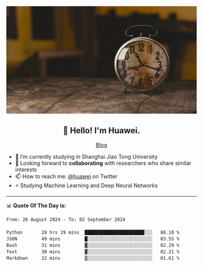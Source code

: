 <div align="center">
  <a href="https://github.com/JHW5981">
    <img src="./assets/background.jpg">
  </a>
</div>

<h2 align="center">👋 Hello! I'm Huawei.</h2>
<p align="center">
  <a href="https://blog.csdn.net/Edward__J?spm=1000.2115.3001.5343">Blog</a>
</p>


- 🔭 I’m currently studying in Shanghai Jiao Tong University
- 💬 Looking forward to **collaborating** with researchers who share similar interests
- 📫 How to reach me: [@huawei](https://twitter.com/yoohuaff) on Twitter
- ⚡ Studying Machine Learning and Deep Neural Networks

-------
📊 **Quote Of The Day is:**
<!--START_SECTION:waka-->

```txt
From: 26 August 2024 - To: 02 September 2024

Python       20 hrs 29 mins  ██████████████████████░░░   88.18 %
JSON         49 mins         █░░░░░░░░░░░░░░░░░░░░░░░░   03.55 %
Bash         31 mins         ▓░░░░░░░░░░░░░░░░░░░░░░░░   02.29 %
Text         30 mins         ▓░░░░░░░░░░░░░░░░░░░░░░░░   02.21 %
Markdown     22 mins         ▒░░░░░░░░░░░░░░░░░░░░░░░░   01.61 %
```

<!--END_SECTION:waka-->
